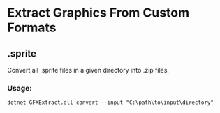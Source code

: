 # Extract Graphics From Custom Formats

## .sprite

Convert all .sprite files in a given directory into .zip files.

### Usage:

`dotnet GFXExtract.dll convert --input "C:\path\to\input\directory"`
